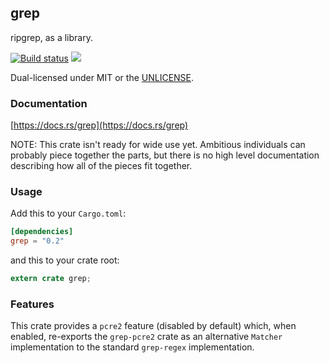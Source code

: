 grep
----
ripgrep, as a library.

[![Build status](https://github.com/BurntSushi/ripgrep/workflows/ci/badge.svg)](https://github.com/BurntSushi/ripgrep/actions)
[![](https://img.shields.io/crates/v/grep.svg)](https://crates.io/crates/grep)

Dual-licensed under MIT or the [UNLICENSE](https://unlicense.org/).


### Documentation

[https://docs.rs/grep](https://docs.rs/grep)

NOTE: This crate isn't ready for wide use yet. Ambitious individuals can
probably piece together the parts, but there is no high level documentation
describing how all of the pieces fit together.


### Usage

Add this to your `Cargo.toml`:

```toml
[dependencies]
grep = "0.2"
```

and this to your crate root:

```rust
extern crate grep;
```


### Features

This crate provides a `pcre2` feature (disabled by default) which, when
enabled, re-exports the `grep-pcre2` crate as an alternative `Matcher`
implementation to the standard `grep-regex` implementation.
